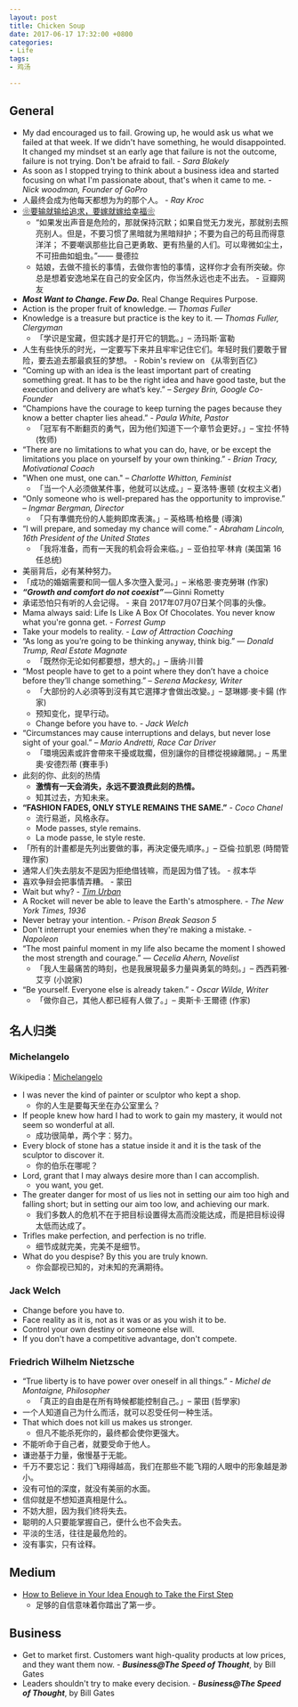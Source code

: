 ```yaml
---
layout: post
title: Chicken Soup
date: 2017-06-17 17:32:00 +0800
categories:
- Life
tags:
- 鸡汤

---
```


## General

- My dad encouraged us to fail. Growing up, he would ask us what we failed at that week. If we didn't have something, he would disappointed. It changed my mindset st an early age that failure is not the outcome, failure is not trying. Don't be afraid to fail. - *Sara Blakely*
- As soon as I stopped trying to think about a business idea and started focusing on what I'm passionate about, that's when it came to me. - *Nick woodman, Founder of GoPro*
- 人最终会成为他每天都想为为的那个人。 - *Ray Kroc*
- [❀要输就输给追求，要嫁就嫁给幸福❀](https://www.douban.com/group/topic/30664484/)
	- “如果发出声音是危险的，那就保持沉默；如果自觉无力发光，那就别去照亮别人。但是，不要习惯了黑暗就为黑暗辩护；不要为自己的苟且而得意洋洋； 不要嘲讽那些比自己更勇敢、更有热量的人们。可以卑微如尘土，不可扭曲如蛆虫。”—— 曼德拉
	- 姑娘，去做不擅长的事情，去做你害怕的事情，这样你才会有所突破。你总是想着安逸地呆在自己的安全区内，你当然永远也走不出去。 - 豆瓣网友
- ***Most Want to Change. Few Do.*** Real Change Requires Purpose.
- Action is the proper fruit of knowledge. ― *Thomas Fuller*
- Knowledge is a treasure but practice is the key to it.  — *Thomas Fuller, Clergyman*
	- 「学识是宝藏，但实践才是打开它的钥匙。」– 汤玛斯‧富勒
- 人生有些快乐的时光，一定要写下来并且牢牢记住它们。年轻时我们要敢于冒险，要去追去那最疯狂的梦想。 - Robin's review on 《从零到百亿》
- “Coming up with an idea is the least important part of creating something great. It has to be the right idea and have good taste, but the execution and delivery are what’s key.” – *Sergey Brin, Google Co-Founder*
- “Champions have the courage to keep turning the pages because they know a better chapter lies ahead.” - *Paula White, Pastor*
	- 「冠军有不断翻页的勇气，因为他们知道下一个章节会更好。」– 宝拉·怀特 (牧师)
- “There are no limitations to what you can do, have, or be except the limitations you place on yourself by your own thinking.” - *Brian Tracy, Motivational Coach*
- "When one must, one can." – *Charlotte Whitton, Feminist*
	- 「当一个人必须做某件事，他就可以达成。」– 夏洛特·惠顿 (女权主义者)
- “Only someone who is well-prepared has the opportunity to improvise.” – *Ingmar Bergman, Director*
	- 「只有準備充份的人能夠即席表演。」– 英格瑪·柏格曼 (導演)
- “I will prepare, and someday my chance will come.” - *Abraham Lincoln, 16th President of the United States*
	- 「我将准备，而有一天我的机会将会来临。」– 亚伯拉罕‧林肯 (美国第 16 任总统)
- 美丽背后，必有某种努力。 
- 「成功的婚姻需要和同一個人多次墮入愛河。」– 米格恩·麥克勞琳 (作家)
- ***“Growth and comfort do not coexist”*** — Ginni Rometty
- 承诺恐怕只有听的人会记得。 - 来自 2017年07月07日某个同事的头像。
- Mama always said: Life Is Like A Box Of Chocolates. You never know what you're gonna get. - *Forrest Gump*
- Take your models to reality. - *Law of Attraction Coaching*
- “As long as you’re going to be thinking anyway, think big.” — *Donald Trump, Real Estate Magnate*
	- 「既然你无论如何都要想，想大的。」– 唐纳‧川普
- “Most people have to get to a point where they don’t have a choice before they’ll change something.” – *Serena Mackesy, Writer*
	- 「大部份的人必須等到沒有其它選擇才會做出改變。」– 瑟琳娜‧麥卡鍚 (作家)
	- 预知变化，提早行动。
	- Change before you have to. - *Jack Welch*
- “Circumstances may cause interruptions and delays, but never lose sight of your goal.” – *Mario Andretti, Race Car Driver*
	- 「環境因素或許會帶來干擾或耽擱，但別讓你的目標從視線離開。」– 馬里奧‧安德烈蒂 (賽車手)
- 此刻的你、此刻的热情
	- **激情有一天会消失，永远不要浪费此刻的热情。**
	- 知其过去，方知未来。
- **“FASHION FADES, ONLY STYLE REMAINS THE SAME.”** - *Coco Chanel*
	- 流行易逝，风格永存。
	- Mode passes, style remains.
	- La mode passe, le style reste.
- 「所有的計畫都是先列出要做的事，再決定優先順序。」– 亞倫‧拉凱恩 (時間管理作家)
- 通常人们失去朋友不是因为拒绝借钱嘛，而是因为借了钱。 - 叔本华
- 喜欢争辩会把事情弄糟。 - 蒙田
- Wait but why?  - [*Tim Urban*](https://waitbutwhy.com/2014/05/life-weeks.html)
- A Rocket will never be able to leave the Earth's atmosphere. - *The New York Times, 1936*
- Never betray your intention. - *Prison Break Season 5*
- Don't interrupt your enemies when they're making a mistake. - *Napoleon*
- “The most painful moment in my life also became the moment I showed the most strength and courage.” — *Cecelia Ahern, Novelist*
	- 「我人生最痛苦的時刻，也是我展現最多力量與勇氣的時刻。」– 西西莉雅·艾亨 (小說家)
- “Be yourself. Everyone else is already taken.” - *Oscar Wilde, Writer*
	- 「做你自己，其他人都已經有人做了。」– 奧斯卡‧王爾德 (作家)


## 名人归类

### Michelangelo

Wikipedia：[Michelangelo](https://en.wikipedia.org/wiki/Michelangelo)

- I was never the kind of painter or sculptor who kept a shop.
	- 你的人生是要每天坐在办公室里么？
- If people knew how hard I had to work to gain my mastery, it would not seem so wonderful at all.
	- 成功很简单，两个字：努力。
- Every block of stone has a statue inside it and it is the task of the sculptor to discover it.
	- 你的伯乐在哪呢？
- Lord, grant that I may always desire more than I can accomplish.
	- you want, you get.
- The greater danger for most of us lies not in setting our aim too high and falling short; but in setting our aim too low, and achieving our mark.
	- 我们多数人的危机不在于把目标设置得太高而没能达成，而是把目标设得太低而达成了。
- Trifles make perfection, and perfection is no trifle.
	- 细节成就完美，完美不是细节。
- What do you despise? By this you are truly known.
	- 你会鄙视已知的，对未知的充满期待。

### Jack Welch

- Change before you have to.
- Face reality as it is, not as it was or as you wish it to be.
- Control your own destiny or someone else will.
- If you don't have a competitive advantage, don't compete.

### Friedrich Wilhelm Nietzsche

- “True liberty is to have power over oneself in all things.” - *Michel de Montaigne, Philosopher*
	- 「真正的自由是在所有時候都能控制自己。」– 蒙田 (哲學家)
- 一个人知道自己为什么而活，就可以忍受任何一种生活。
- That which does not kill us makes us stronger.
	- 但凡不能杀死你的，最终都会使你更强大。
- 不能听命于自己者，就要受命于他人。
- 谦逊基于力量，傲慢基于无能。
- 千万不要忘记：我们飞翔得越高，我们在那些不能飞翔的人眼中的形象越是渺小。
- 没有可怕的深度，就没有美丽的水面。
- 信仰就是不想知道真相是什么。
- 不妨大胆，因为我们终将失去。
- 聪明的人只要能掌握自己，便什么也不会失去。
- 平淡的生活，往往是最危险的。
- 没有事实，只有诠释。

## Medium

- [How to Believe in Your Idea Enough to Take the First Step](https://themission.co/bonus-how-to-believe-in-your-idea-enough-to-take-the-first-step-56a93cb0986b)
	- 足够的自信意味着你踏出了第一步。

## Business

- Get to market first. Customers want high-quality products at low prices, and they want them now. - ***Business@The Speed of Thought***, by Bill Gates
- Leaders shouldn't try to make every decision. - ***Business@The Speed of Thought***, by Bill Gates